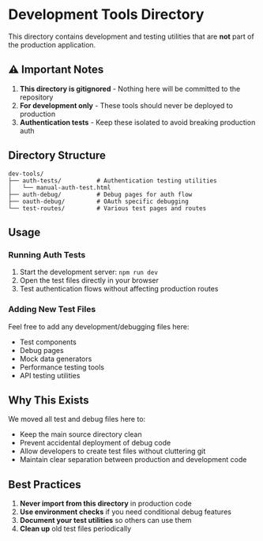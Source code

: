 # Development Tools Directory

This directory contains development and testing utilities that are **not** part of the production application.

## ⚠️ Important Notes

1. **This directory is gitignored** - Nothing here will be committed to the repository
2. **For development only** - These tools should never be deployed to production
3. **Authentication tests** - Keep these isolated to avoid breaking production auth

## Directory Structure

```
dev-tools/
├── auth-tests/          # Authentication testing utilities
│   └── manual-auth-test.html
├── auth-debug/          # Debug pages for auth flow
├── oauth-debug/         # OAuth specific debugging
└── test-routes/         # Various test pages and routes
```

## Usage

### Running Auth Tests

1. Start the development server: `npm run dev`
2. Open the test files directly in your browser
3. Test authentication flows without affecting production routes

### Adding New Test Files

Feel free to add any development/debugging files here:
- Test components
- Debug pages
- Mock data generators
- Performance testing tools
- API testing utilities

## Why This Exists

We moved all test and debug files here to:
- Keep the main source directory clean
- Prevent accidental deployment of debug code
- Allow developers to create test files without cluttering git
- Maintain clear separation between production and development code

## Best Practices

1. **Never import from this directory** in production code
2. **Use environment checks** if you need conditional debug features
3. **Document your test utilities** so others can use them
4. **Clean up** old test files periodically
